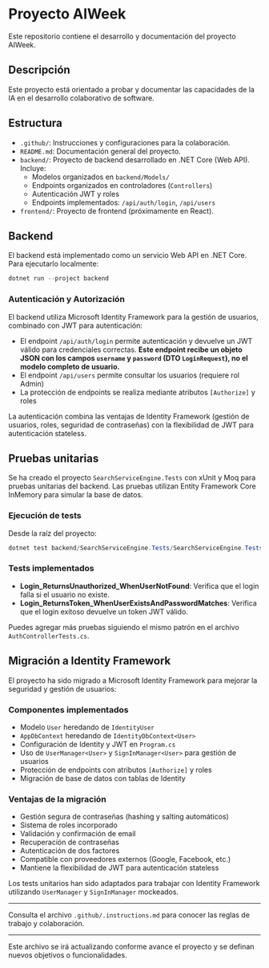 # Proyecto AIWeek

Este repositorio contiene el desarrollo y documentación del proyecto AIWeek.

## Descripción

Este proyecto está orientado a probar y documentar las capacidades de la IA en el desarrollo colaborativo de software.

## Estructura

- `.github/`: Instrucciones y configuraciones para la colaboración.
- `README.md`: Documentación general del proyecto.
- `backend/`: Proyecto de backend desarrollado en .NET Core (Web API). Incluye:
  - Modelos organizados en `backend/Models/`
  - Endpoints organizados en controladores (`Controllers`)
  - Autenticación JWT y roles
  - Endpoints implementados: `/api/auth/login`, `/api/users`
- `frontend/`: Proyecto de frontend (próximamente en React).

## Backend

El backend está implementado como un servicio Web API en .NET Core. Para ejecutarlo localmente:

```powershell
dotnet run --project backend
```

### Autenticación y Autorización

El backend utiliza Microsoft Identity Framework para la gestión de usuarios, combinado con JWT para autenticación:

- El endpoint `/api/auth/login` permite autenticación y devuelve un JWT válido para credenciales correctas. **Este endpoint recibe un objeto JSON con los campos `username` y `password` (DTO `LoginRequest`), no el modelo completo de usuario.**
- El endpoint `/api/users` permite consultar los usuarios (requiere rol Admin)
- La protección de endpoints se realiza mediante atributos `[Authorize]` y roles

La autenticación combina las ventajas de Identity Framework (gestión de usuarios, roles, seguridad de contraseñas) con la flexibilidad de JWT para autenticación stateless.

## Pruebas unitarias

Se ha creado el proyecto `SearchServiceEngine.Tests` con xUnit y Moq para pruebas unitarias del backend. Las pruebas utilizan Entity Framework Core InMemory para simular la base de datos.

### Ejecución de tests

Desde la raíz del proyecto:

```powershell
dotnet test backend/SearchServiceEngine.Tests/SearchServiceEngine.Tests.csproj
```

### Tests implementados
- **Login_ReturnsUnauthorized_WhenUserNotFound**: Verifica que el login falla si el usuario no existe.
- **Login_ReturnsToken_WhenUserExistsAndPasswordMatches**: Verifica que el login exitoso devuelve un token JWT válido.

Puedes agregar más pruebas siguiendo el mismo patrón en el archivo `AuthControllerTests.cs`.

## Migración a Identity Framework

El proyecto ha sido migrado a Microsoft Identity Framework para mejorar la seguridad y gestión de usuarios:

### Componentes implementados
- Modelo `User` heredando de `IdentityUser`
- `AppDbContext` heredando de `IdentityDbContext<User>`
- Configuración de Identity y JWT en `Program.cs`
- Uso de `UserManager<User>` y `SignInManager<User>` para gestión de usuarios
- Protección de endpoints con atributos `[Authorize]` y roles
- Migración de base de datos con tablas de Identity

### Ventajas de la migración
- Gestión segura de contraseñas (hashing y salting automáticos)
- Sistema de roles incorporado
- Validación y confirmación de email
- Recuperación de contraseñas
- Autenticación de dos factores
- Compatible con proveedores externos (Google, Facebook, etc.)
- Mantiene la flexibilidad de JWT para autenticación stateless

Los tests unitarios han sido adaptados para trabajar con Identity Framework utilizando `UserManager` y `SignInManager` mockeados.

---

Consulta el archivo `.github/.instructions.md` para conocer las reglas de trabajo y colaboración.

---

Este archivo se irá actualizando conforme avance el proyecto y se definan nuevos objetivos o funcionalidades.

